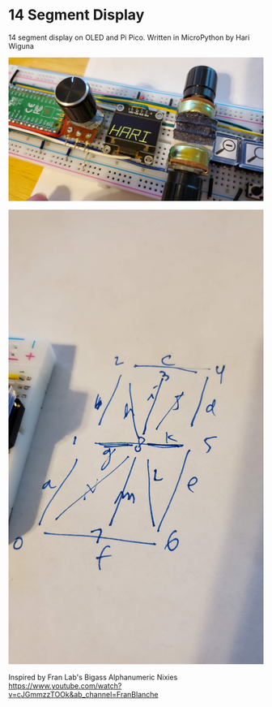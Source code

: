 # 14 Segment Display

14 segment display on OLED and Pi Pico.
Written in MicroPython by Hari Wiguna

![screenshot](/SegdisplayPhoto.jpg)

![Node and Segment Reference](/SegdisplayReference.jpg)

Inspired by Fran Lab's Bigass Alphanumeric Nixies
https://www.youtube.com/watch?v=cJGmmzzTOOk&ab_channel=FranBlanche
